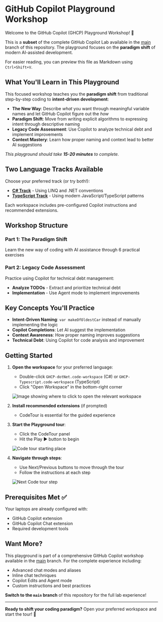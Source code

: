 # GitHub Copilot Playground Workshop

Welcome to the GitHub Copilot (GHCP) Playground Workshop! 🚀

This is a **subset** of the complete GitHub Copilot Lab available in the [main](https://github.com/microsoft/GHCP-Lab/) branch of this repository. The playground focuses on the **paradigm shift** of modern AI-assisted development.

For easier reading, you can preview this file as Markdown using `Ctrl+Shift+V`.

## What You'll Learn in This Playground

This focused workshop teaches you the **paradigm shift** from traditional step-by-step coding to **intent-driven development**:

- **The New Way**: Describe *what* you want through meaningful variable names and let GitHub Copilot figure out the *how*
- **Paradigm Shift**: Move from writing explicit algorithms to expressing intent through descriptive naming
- **Legacy Code Assessment**: Use Copilot to analyze technical debt and implement improvements
- **Context Mastery**: Learn how proper naming and context lead to better AI suggestions

*This playground should take **15-20 minutes** to complete.*

## Two Language Tracks Available

Choose your preferred track (or try both!):

- **[C# Track](./GHCP-dotNet.code-workspace)** - Using LINQ and .NET conventions
- **[TypeScript Track](./GHCP-Typescript.code-workspace)** - Using modern JavaScript/TypeScript patterns

Each workspace includes pre-configured Copilot instructions and recommended extensions.

## Workshop Structure

### Part 1: The Paradigm Shift

Learn the new way of coding with AI assistance through 6 practical exercises

### Part 2: Legacy Code Assessment

Practice using Copilot for technical debt management:

- **Analyze TODOs** - Extract and prioritize technical debt
- **Implementation** - Use Agent mode to implement improvements

## Key Concepts You'll Practice

- **Intent-Driven Naming**: `var makeOfOldestCar` instead of manually implementing the logic
- **Copilot Completions**: Let AI suggest the implementation
- **Context Awareness**: How proper naming improves suggestions
- **Technical Debt**: Using Copilot for code analysis and improvement

## Getting Started

1. **Open the workspace** for your preferred language:
   - Double-click `GHCP-dotNet.code-workspace` (C#) or `GHCP-Typescript.code-workspace` (TypeScript)
   - Click "Open Workspace" in the bottom-right corner

   ![Image showing where to click to open the relevant workspace](assets/image-1.png)

2. **Install recommended extensions** (if prompted)
   - CodeTour is essential for the guided experience

3. **Start the Playground tour**:
   - Click the CodeTour panel
   - Hit the Play ▶️ button to begin

   ![Code tour starting place](assets/image-2.png)

4. **Navigate through steps**:
   - Use Next/Previous buttons to move through the tour
   - Follow the instructions at each step

   ![Next Code tour step](assets/image-3.png)

## Prerequisites Met ✅

Your laptops are already configured with:

- GitHub Copilot extension
- GitHub Copilot Chat extension
- Required development tools

## Want More?

This playground is part of a comprehensive GitHub Copilot workshop available in the [main](https://github.com/microsoft/GHCP-Lab/) branch. For the complete experience including:

- Advanced chat modes and aliases
- Inline chat techniques
- Copilot Edits and Agent mode
- Custom instructions and best practices

**Switch to the `main` branch** of this repository for the full lab experience!

---

**Ready to shift your coding paradigm?** Open your preferred workspace and start the tour! 🎯
